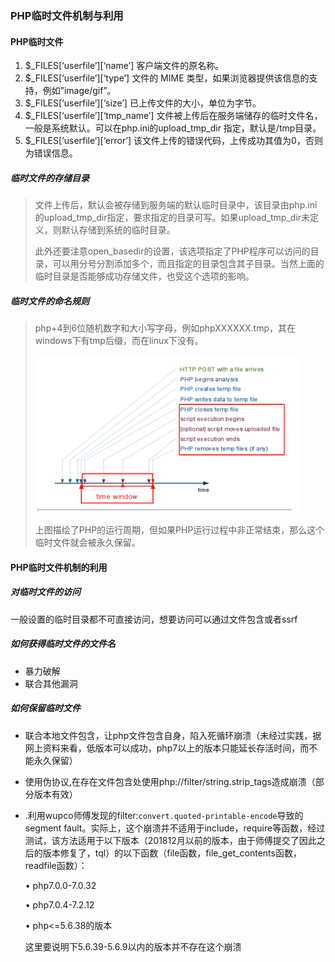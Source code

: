 ### PHP临时文件机制与利用

#### PHP临时文件

1. $_FILES[‘userfile’][‘name’] 客户端文件的原名称。
2. $_FILES[‘userfile’][‘type’] 文件的 MIME 类型，如果浏览器提供该信息的支持，例如”image/gif”。
3. $_FILES[‘userfile’][‘size’] 已上传文件的大小，单位为字节。
4. $_FILES[‘userfile’][‘tmp_name’] 文件被上传后在服务端储存的临时文件名，一般是系统默认。可以在php.ini的upload_tmp_dir 指定，默认是/tmp目录。
5. $_FILES[‘userfile’][‘error’] 该文件上传的错误代码，上传成功其值为0，否则为错误信息。

##### 临时文件的存储目录

> 文件上传后，默认会被存储到服务端的默认临时目录中，该目录由php.ini的upload_tmp_dir指定，要求指定的目录可写。如果upload_tmp_dir未定义，则默认存储到系统的临时目录。
>
> 此外还要注意open_basedir的设置，该选项指定了PHP程序可以访问的目录，可以用分号分割添加多个，而且指定的目录包含其子目录。当然上面的临时目录是否能够成功存储文件，也受这个选项的影响。

##### 临时文件的命名规则

> php+4到6位随机数字和大小写字母，例如phpXXXXXX.tmp，其在windows下有tmp后缀，而在linux下没有。
>
> ![image-20230912201504429](.\images\image-20230912201504429.png)
>
> 上图描绘了PHP的运行周期，但如果PHP运行过程中非正常结束，那么这个临时文件就会被永久保留。

#### PHP临时文件机制的利用

##### 对临时文件的访问

一般设置的临时目录都不可直接访问，想要访问可以通过文件包含或者ssrf

##### 如何获得临时文件的文件名

* 暴力破解
* 联合其他漏洞

##### 如何保留临时文件

* 联合本地文件包含，让php文件包含自身，陷入死循环崩溃（未经过实践，据网上资料来看，低版本可以成功，php7以上的版本只能延长存活时间，而不能永久保留）

* 使用伪协议,在存在文件包含处使用php://filter/string.strip_tags造成崩溃（部分版本有效）

* .利用wupco师傅发现的filter:`convert.quoted-printable-encode`导致的segment fault。实际上，这个崩溃并不适用于include，require等函数，经过测试，该方法适用于以下版本（201812月以前的版本，由于师傅提交了因此之后的版本修复了，tql）的以下函数（file函数，file_get_contents函数，readfile函数）：

  • php7.0.0-7.0.32

  • php7.0.4-7.2.12

  • php<=5.6.38的版本

  这里要说明下5.6.39-5.6.9以内的版本并不存在这个崩溃